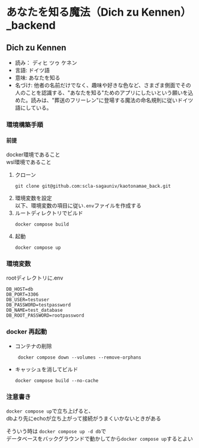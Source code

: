 # あなたを知る魔法（Dich zu Kennen）_backend

## Dich zu Kennen 
- 読み： ディヒ ツゥ ケネン
- 言語: ドイツ語
- 意味: あなたを知る
- 名づけ: 他者の名前だけでなく、趣味や好きな色など、さまざま側面でその人のことを認識する、"あなたを知る"ためのアプリにしたいという願いを込めた。読みは、"葬送のフリーレン"に登場する魔法の命名規則に従いドイツ語にしている。
  
### 環境構築手順
#### 前提
docker環境であること  
wsl環境であること

1. クローン  
   ```
   git clone git@github.com:scla-sagauniv/kaotonamae_back.git
   ```
2. 環境変数を設定  
   以下、環境変数の項目に従い`.env`ファイルを作成する
3. ルートディレクトリでビルド
   ```
   docker compose build
   ```
4. 起動
   ```
   docker compose up
   ```

### 環境変数
rootディレクトリに.env

```
DB_HOST=db
DB_PORT=3306
DB_USER=testuser
DB_PASSWORD=testpassword
DB_NAME=test_database
DB_ROOT_PASSWORD=rootpassword
```

### docker 再起動
- コンテナの削除
  ```
   docker compose down --volumes --remove-orphans
  ```
- キャッシュを消してビルド
  ```
  docker compose build --no-cache
  ```

### 注意書き
   `docker compose up`で立ち上げると、  
   dbより先にechoが立ち上がって接続がうまくいかないときがある  

   そういう時は  `docker compose up -d db`で  
   データベースをバックグラウンドで動かしてから`docker compose up`するとよい
